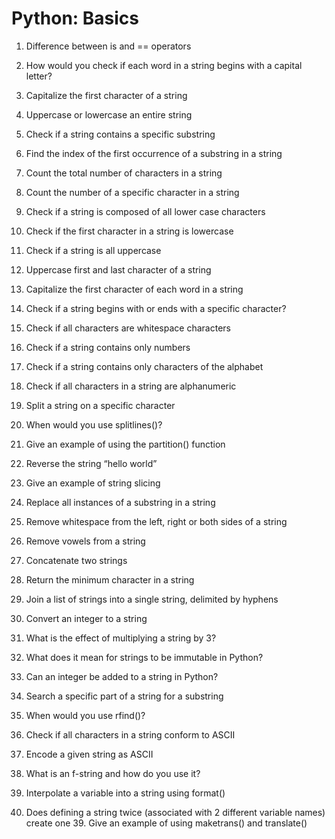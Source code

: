 # Python: Basics
1. Difference between is and == operators

2. How would you check if each word in a string begins with a capital letter?

3. Capitalize the first character of a string

4. Uppercase or lowercase an entire string

5. Check if a string contains a specific substring

6. Find the index of the first occurrence of a substring in a string

7. Count the total number of characters in a string

8. Count the number of a specific character in a string

9. Check if a string is composed of all lower case characters

10. Check if the first character in a string is lowercase

11. Check if a string is all uppercase

12. Uppercase first and last character of a string

13. Capitalize the first character of each word in a string

14. Check if a string begins with or ends with a specific character?

15. Check if all characters are whitespace characters

16. Check if a string contains only numbers

17. Check if a string contains only characters of the alphabet

18. Check if all characters in a string are alphanumeric

19. Split a string on a specific character

20. When would you use splitlines()?

21. Give an example of using the partition() function

22. Reverse the string “hello world”

23. Give an example of string slicing

24. Replace all instances of a substring in a string

25. Remove whitespace from the left, right or both sides of a string

26. Remove vowels from a string

27. Concatenate two strings

28. Return the minimum character in a string

29. Join a list of strings into a single string, delimited by hyphens

30. Convert an integer to a string

31. What is the effect of multiplying a string by 3?

32. What does it mean for strings to be immutable in Python?

33. Can an integer be added to a string in Python?

34. Search a specific part of a string for a substring

35. When would you use rfind()?

36. Check if all characters in a string conform to ASCII

37. Encode a given string as ASCII

38. What is an f-string and how do you use it?

39. Interpolate a variable into a string using format()

40. Does defining a string twice (associated with 2 different variable names) create one 39. Give an example of using maketrans() and translate()
